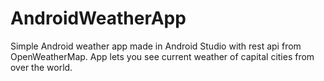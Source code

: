 # AndroidWeatherApp


Simple Android weather app made in Android Studio with rest api from OpenWeatherMap. App lets you see current weather of capital cities from over the world.
